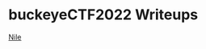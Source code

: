 # buckeyeCTF2022 Writeups

[Nile](https://github.com/Sinkasha/buckeyeCTF-writeups/blob/main/Nile%20-%20BuckeyeCTF%202022.md)
